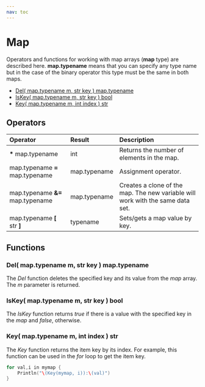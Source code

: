 ```yaml
---
nav: toc
---
```


# Map

Operators and functions for working with map arrays \(**map** type\) are described here. **map.typename** means that you can specify any type name but in the case of the binary operator this type must be the same in both maps.

* [Del\( map.typename m, str key \) map.typename](map.md#del-map-typename-m-str-key-map-typename)
* [IsKey\( map.typename m, str key \) bool](map.md#iskey-map-typename-m-str-key-bool)
* [Key\( map.typename m, int index \) str](map.md#key-map-typename-m-int-index-str)

## Operators

| Operator | Result | Description |
| :--- | :--- | :--- |
| **\*** map.typename | int | Returns the number of elements in the map. |
| map.typename **=** map.typename | map.typename | Assignment operator. |
| map.typename **&=** map.typename | map.typename | Creates a clone of the map. The new variable will work with the same data set. |
| map.typename **\[** str **\]** | typename | Sets/gets a map value by key. |

## Functions

### Del\( map.typename m, str key \) map.typename

The _Del_ function deletes the specified key and its value from the _map_ array. The _m_ parameter is returned.

### IsKey\( map.typename m, str key \) bool

The _IsKey_ function returns _true_ if there is a value with the specified key in the _map_ and _false_, otherwise.

### Key\( map.typename m, int index \) str

The _Key_ function returns the item key by its index. For example, this function can be used in the *for* loop to get the item key.

``` go 
for val,i in mymap {
    Println("\(Key(mymap, i)):\(val)")
}
```